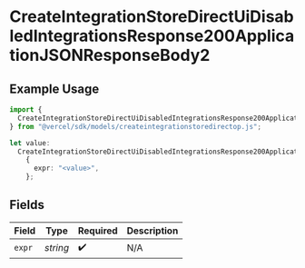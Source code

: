 # CreateIntegrationStoreDirectUiDisabledIntegrationsResponse200ApplicationJSONResponseBody2

## Example Usage

```typescript
import {
  CreateIntegrationStoreDirectUiDisabledIntegrationsResponse200ApplicationJSONResponseBody2,
} from "@vercel/sdk/models/createintegrationstoredirectop.js";

let value:
  CreateIntegrationStoreDirectUiDisabledIntegrationsResponse200ApplicationJSONResponseBody2 =
    {
      expr: "<value>",
    };
```

## Fields

| Field              | Type               | Required           | Description        |
| ------------------ | ------------------ | ------------------ | ------------------ |
| `expr`             | *string*           | :heavy_check_mark: | N/A                |